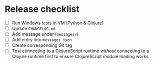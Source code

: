 # Release checklist

- [ ] Run Windows tests in VM (Python & Clojure)
- [ ] Update `CHANGELOG.md`
- [ ] Add message under (`messages/`)
- [ ] Add entry into `messages.json`
- [ ] Create corresponding Git tag
- [ ] Test connecting to a ClojureScript runtime *without* connecting to a Clojure runtime first to ensure ClojureScript module loading works
